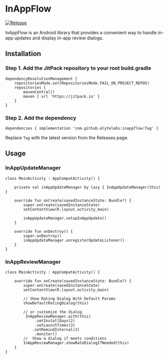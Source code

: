 # InAppFlow

[![Release](https://jitpack.io/v/elytelabs/inappflow.svg)](https://jitpack.io/#elytelabs/inappflow)

InAppFlow is an Android library that provides a convenient way to handle in-app updates and display in-app review dialogs.

## Installation

### Step 1. Add the JitPack repository to your root build.gradle

    
    dependencyResolutionManagement {
        repositoriesMode.set(RepositoriesMode.FAIL_ON_PROJECT_REPOS)
        repositories {
            mavenCentral()
            maven { url 'https://jitpack.io' }
        }
    }

### Step 2. Add the dependency


`dependencies {
    implementation 'com.github.elytelabs:inappflow:Tag'
}` 

Replace `Tag` with the latest version from the Releases page.

## Usage

### InAppUpdateManager



    class MainActivity : AppCompatActivity() {
    
        private val inAppUpdateManager by lazy { InAppUpdateManager(this) }
    
        override fun onCreate(savedInstanceState: Bundle?) {
            super.onCreate(savedInstanceState)
            setContentView(R.layout.activity_main)
    
            inAppUpdateManager.setupInAppUpdate()
        }
    
        override fun onDestroy() {
            super.onDestroy()
            inAppUpdateManager.unregisterUpdateListener()
        }
    }

 

### InAppReviewManager

    class MainActivity : AppCompatActivity() {
    
        override fun onCreate(savedInstanceState: Bundle?) {
            super.onCreate(savedInstanceState)
            setContentView(R.layout.activity_main)
    
            // Show Rating Dialog With Default Params
            showDefaultRatingDialog(this)
    
            // or customize the dialog
             InAppReviewManager.with(this)
                 .setInstallDays(2)
                 .setLaunchTimes(3)
                .setRemindInterval(2)
                 .monitor()
            //  Show a dialog if meets conditions
            InAppReviewManager.showRateDialogIfNeeded(this)
        }
    }
